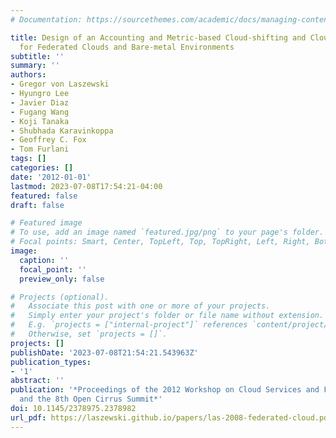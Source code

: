 ```yaml
---
# Documentation: https://sourcethemes.com/academic/docs/managing-content/

title: Design of an Accounting and Metric-based Cloud-shifting and Cloud-seeding Framework
  for Federated Clouds and Bare-metal Environments
subtitle: ''
summary: ''
authors:
- Gregor von Laszewski
- Hyungro Lee
- Javier Diaz
- Fugang Wang
- Koji Tanaka
- Shubhada Karavinkoppa
- Geoffrey C. Fox
- Tom Furlani
tags: []
categories: []
date: '2012-01-01'
lastmod: 2023-07-08T17:54:21-04:00
featured: false
draft: false

# Featured image
# To use, add an image named `featured.jpg/png` to your page's folder.
# Focal points: Smart, Center, TopLeft, Top, TopRight, Left, Right, BottomLeft, Bottom, BottomRight.
image:
  caption: ''
  focal_point: ''
  preview_only: false

# Projects (optional).
#   Associate this post with one or more of your projects.
#   Simply enter your project's folder or file name without extension.
#   E.g. `projects = ["internal-project"]` references `content/project/deep-learning/index.md`.
#   Otherwise, set `projects = []`.
projects: []
publishDate: '2023-07-08T21:54:21.543963Z'
publication_types:
- '1'
abstract: ''
publication: '*Proceedings of the 2012 Workshop on Cloud Services and Federation,
  and the 8th Open Cirrus Summit*'
doi: 10.1145/2378975.2378982
url_pdf: https://laszewski.github.io/papers/las-2008-federated-cloud.pdf
---
```

